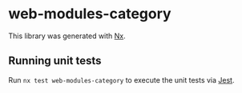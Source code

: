 # web-modules-category

This library was generated with [Nx](https://nx.dev).

## Running unit tests

Run `nx test web-modules-category` to execute the unit tests via [Jest](https://jestjs.io).
